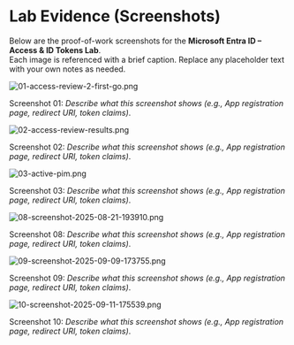 # Lab Evidence (Screenshots)

Below are the proof-of-work screenshots for the **Microsoft Entra ID – Access & ID Tokens Lab**.  
Each image is referenced with a brief caption. Replace any placeholder text with your own notes as needed.

![01-access-review-2-first-go.png](screenshots/01-access-review-2-first-go.png)

Screenshot 01: _Describe what this screenshot shows (e.g., App registration page, redirect URI, token claims)_.

![02-access-review-results.png](screenshots/02-access-review-results.png)

Screenshot 02: _Describe what this screenshot shows (e.g., App registration page, redirect URI, token claims)_.

![03-active-pim.png](screenshots/03-active-pim.png)

Screenshot 03: _Describe what this screenshot shows (e.g., App registration page, redirect URI, token claims)_.

![08-screenshot-2025-08-21-193910.png](screenshots/08-screenshot-2025-08-21-193910.png)

Screenshot 08: _Describe what this screenshot shows (e.g., App registration page, redirect URI, token claims)_.

![09-screenshot-2025-09-09-173755.png](screenshots/09-screenshot-2025-09-09-173755.png)

Screenshot 09: _Describe what this screenshot shows (e.g., App registration page, redirect URI, token claims)_.

![10-screenshot-2025-09-11-175539.png](screenshots/10-screenshot-2025-09-11-175539.png)

Screenshot 10: _Describe what this screenshot shows (e.g., App registration page, redirect URI, token claims)_.

